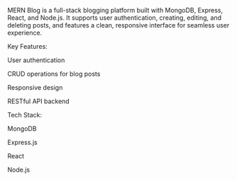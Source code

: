 MERN Blog is a full-stack blogging platform built with MongoDB, Express, React, and Node.js. It supports user authentication, creating, editing, and deleting posts, and features a clean, responsive interface for seamless user experience.

Key Features:

User authentication

CRUD operations for blog posts

Responsive design

RESTful API backend

Tech Stack:

MongoDB

Express.js

React

Node.js

